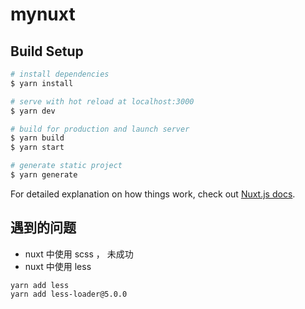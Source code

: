 # mynuxt

## Build Setup

```bash
# install dependencies
$ yarn install

# serve with hot reload at localhost:3000
$ yarn dev

# build for production and launch server
$ yarn build
$ yarn start

# generate static project
$ yarn generate
```

For detailed explanation on how things work, check out [Nuxt.js docs](https://nuxtjs.org).

## 遇到的问题

- nuxt 中使用 scss ，
  未成功
- nuxt 中使用 less

```
yarn add less
yarn add less-loader@5.0.0

```
